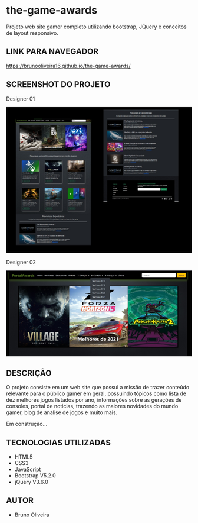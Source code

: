 # the-game-awards
Projeto web site gamer completo utilizando bootstrap, JQuery e conceitos de layout responsivo.

## LINK PARA NAVEGADOR

https://brunooliveira16.github.io/the-game-awards/

## SCREENSHOT DO PROJETO

  Designer 01

![Screenshot](./assets/img/designer-01.jpg)

  Designer 02

![Screenshot](./assets/img/designer-02.jpg)

## DESCRIÇÃO
O projeto consiste em um web site que possui a missão de trazer conteúdo relevante para o público gamer em geral, possuindo tópicos como lista de dez melhores jogos listados por ano, informações sobre as gerações de consoles, portal de noticias, trazendo as maiores novidades do mundo gamer, blog de analise de jogos e muito mais.

Em construção...
## TECNOLOGIAS UTILIZADAS
- HTML5
- CSS3
- JavaScript
- Bootstrap V5.2.0
- jQuery V3.6.0

## AUTOR
- Bruno Oliveira
